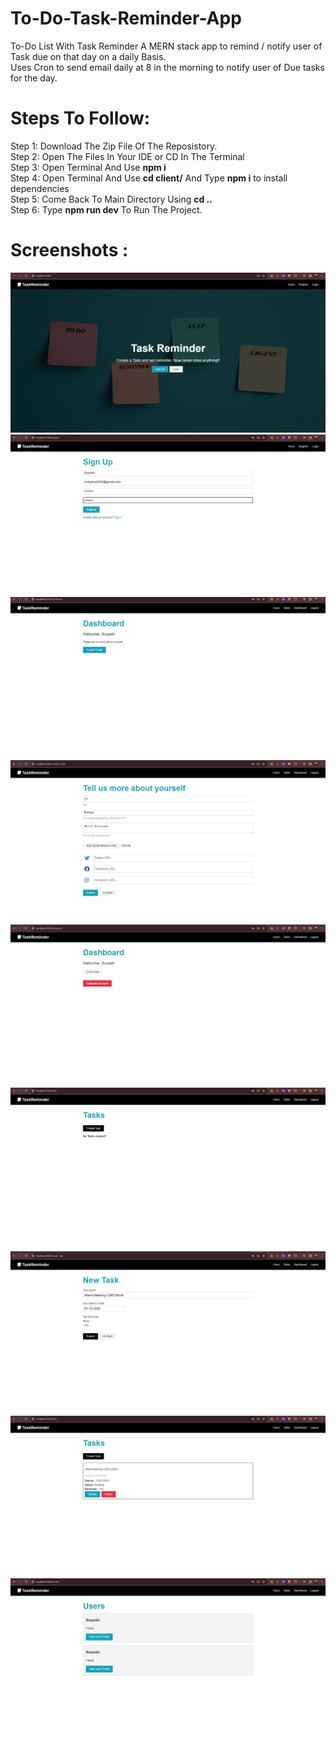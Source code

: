 # To-Do-Task-Reminder-App

To-Do List With Task Reminder A MERN stack app to remind / notify user of Task due on that day on a daily Basis.</br>
Uses Cron to send email daily at 8 in the morning to notify user of Due tasks for the day.

# Steps To Follow:

Step 1: Download The Zip File Of The Reposistory.</br>
Step 2: Open The Files In Your IDE or CD In The Terminal</br>
Step 3: Open Terminal And Use **npm i**</br>
Step 4: Open Terminal And Use **cd client/** And Type **npm i** to install dependencies</br>
Step 5: Come Back To Main Directory Using **cd ..**</br>
Step 6: Type **npm run dev** To Run The Project.</br>

# Screenshots :

![image](./client/src/img/Screen_1.png)
![image](./client/src/img/Screen_2.png)
![image](./client/src/img/Screen_3.png)
![image](./client/src/img/Screen_4.png)
![image](./client/src/img/Screen_5.png)
![image](./client/src/img/Screen_6.png)
![image](./client/src/img/Screen_7.png)
![image](./client/src/img/Screen_8.png)
![image](./client/src/img/Screen_9.png)
